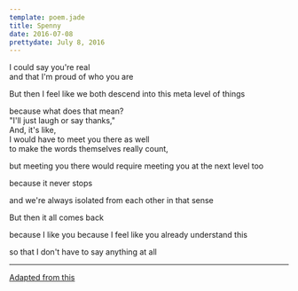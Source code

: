 ```yaml
---
template: poem.jade
title: Spenny
date: 2016-07-08
prettydate: July 8, 2016
---
```


<style>
#content.poem {
  width: 35ch;
}
</style>

I could say you're real  
and that I'm proud of who you are  

<p class="long indent">But then I feel like we both descend into this meta level of things</p>
<p>
because what does that mean?<br>
"I'll just laugh or say thanks,"<br>
And, it's like,<br>
I would have to meet you there as well<br>
to make the words themselves really count,</p>
<p class="long noindent">but meeting you there would require meeting you at the next level too</p>
<p>because it never stops</p>
<p class="long">and we're always isolated from each other in that sense</p>

<p class="indent">
But then it all comes back</p>
<p class="long noindent">because I like you because I feel like you already understand this</p>
<p>so that I don't have to say anything at all</p>

<hr/>

[Adapted from this](https://www.facebook.com/srcreigh/posts/941439942635433)

